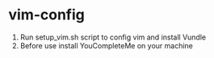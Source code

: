# vim-config

1. Run setup_vim.sh script to config vim and install Vundle
1. Before use install YouCompleteMe on your machine

